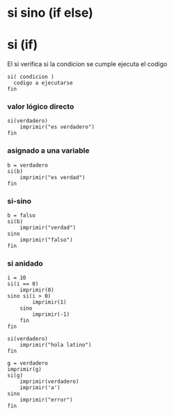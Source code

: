 # si sino (if else)


# si (if)

El si verifica si la condicion se cumple ejecuta el codigo

```
si( condicion )
  codigo a ejecutarse
fin
```




### valor lógico directo
```
si(verdadero)
    imprimir("es verdadero")
fin
```

### asignado a una variable
```
b = verdadero
si(b)
    imprimir("es verdad")
fin
```
### si-sino
```
b = falso
si(b)
    imprimir("verdad")
sino
    imprimir("falso")
fin
```
### si anidado
```
i = 10
si(i == 0)
    imprimir(0)
sino si(i > 0)
        imprimir(1)
    sino
        imprimir(-1)
    fin
fin
```

```
si(verdadero)
    imprimir("hola latino")
fin
```

```
g = verdadero
imprimir(g)
si(g)
    imprimir(verdadero)
    imprimir('a')
sino
    imprimir("error")
fin
```


